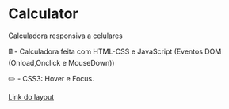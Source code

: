 # Calculator

Calculadora responsiva a celulares

🖩 - Calculadora feita com HTML-CSS e JavaScript (Eventos DOM (Onload,Onclick e MouseDown)) 

✏️ - CSS3: Hover e Focus.

<a href="https://leanluizz.github.io/Calculator/"> Link do layout
